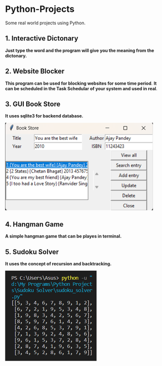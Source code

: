 # Python-Projects
Some real world projects using Python.


## 1. Interactive Dictonary
**Just type the word and the program will give you the meaning from the dictonary.**

## 2. Website Blocker
**This program can be used for blocking websites for some time period**.
**It can be scheduled in the Task Schedular of your system and used in real**.

## 3. GUI Book Store
**It uses sqlite3 for backend database.**

![](Book%20Store/Screenshot.png)

## 4. Hangman Game
**A simple hangman game that can be playes in terminal.**

## 5. Sudoku Solver
**It uses the concept of recursion and backtracking.**

![](Sudoku%20Solver/Screenshot.png)
